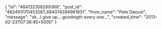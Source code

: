  {
   "id": "484132358289368",
   "post_id": "462493170453287_484074394961831",
   "from_name": "Pete Daoust",
   "message": "ok...I give up....goodnigth every one...",
   "created_time": "2013-02-23T07:38:45+0000"
 }
